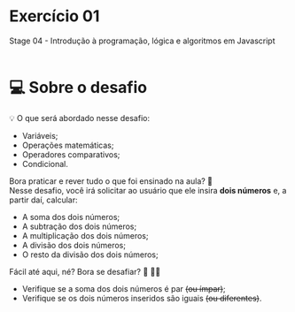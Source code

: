 # Exercício 01
Stage 04 - Introdução à programação, lógica e algoritmos em Javascript
<br>
<br>
# 💻 Sobre o desafio

<aside>
💡 O que será abordado nesse desafio:

- Variáveis;
- Operações matemáticas;
- Operadores comparativos;
- Condicional.

</aside>

Bora praticar e rever tudo o que foi ensinado na aula? **💜**<br>
Nesse desafio, você irá solicitar ao usuário que ele insira **dois números** e, a partir daí, calcular:

- A soma dos dois números;
- A subtração dos dois números;
- A multiplicação dos dois números;
- A divisão dos dois números;
- O resto da divisão dos dois números;

Fácil até aqui, né? Bora se desafiar? 👀 🧑‍🚀

- Verifique se a soma dos dois números é par ~~(ou ímpar)~~;
- Verifique se os dois números inseridos são iguais ~~(ou diferentes)~~.
